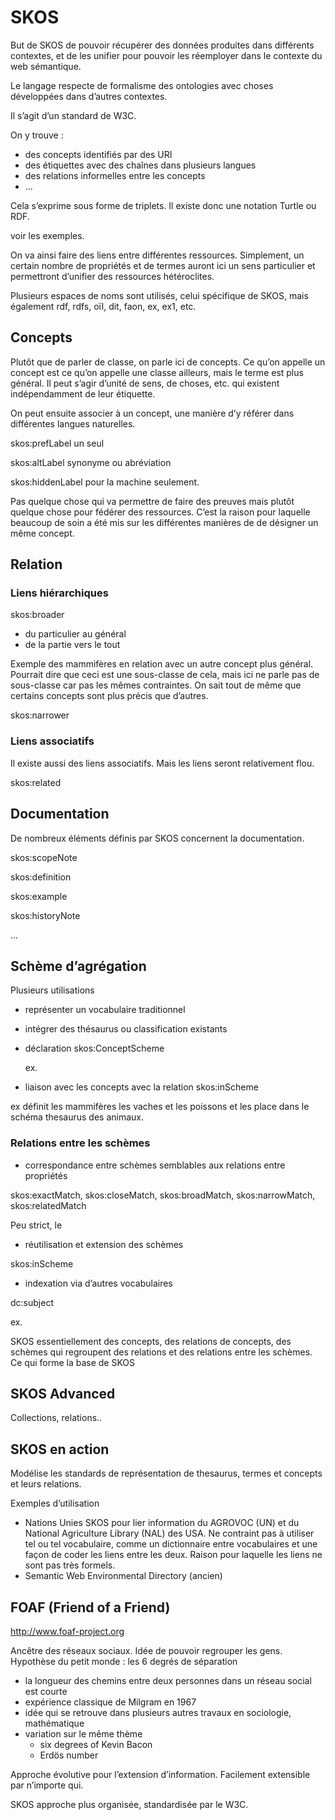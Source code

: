 # SKOS

But de SKOS de pouvoir récupérer des données produites dans différents contextes, et de les unifier pour pouvoir les réemployer dans le contexte du web sémantique.

Le langage respecte de formalisme des ontologies avec choses développées dans d’autres contextes.

Il s’agit d’un standard de W3C.

On y trouve :

- des concepts identifiés par des URI
- des étiquettes avec des chaînes dans plusieurs langues
- des relations informelles entre les concepts
- ...

Cela s’exprime sous forme de triplets. Il existe donc une notation Turtle ou RDF.

voir les exemples.

On va ainsi faire des liens entre différentes ressources. Simplement, un certain nombre de propriétés et de termes auront ici un sens particulier et permettront d’unifier des ressources hétéroclites.

Plusieurs espaces de noms sont utilisés, celui spécifique de SKOS, mais également rdf, rdfs, oïl, dit, faon, ex, ex1, etc.

## Concepts

Plutôt que de parler de classe, on parle ici de concepts. Ce qu’on appelle un concept est ce qu’on appelle une classe ailleurs, mais le terme est plus général. Il peut s’agir d’unité de sens, de choses, etc. qui existent indépendamment de leur étiquette.

On peut ensuite associer à un concept, une manière d’y référer dans différentes langues naturelles.

skos:prefLabel un seul

skos:altLabel synonyme ou abréviation

skos:hiddenLabel pour la machine seulement.

Pas quelque chose qui va permettre de faire des preuves mais plutôt quelque chose pour fédérer des ressources. C’est la raison pour laquelle beaucoup de soin a été mis sur les différentes manières de de désigner un même concept.

## Relation

### Liens hiérarchiques

skos:broader

- du particulier au général
- de la partie vers le tout

Exemple des mammifères en relation avec un autre concept plus général. Pourrait dire que ceci est une sous-classe de cela, mais ici ne parle pas de sous-classe car pas les mêmes contraintes. On sait tout de même que certains concepts sont plus précis que d’autres.

skos:narrower

### Liens associatifs

Il existe aussi des liens associatifs. Mais les liens seront relativement flou.

skos:related

## Documentation

De nombreux éléments définis par SKOS concernent la documentation.

skos:scopeNote

skos:definition

skos:example

skos:historyNote

...

## Schème d’agrégation

Plusieurs utilisations

- représenter un vocabulaire traditionnel

- intégrer des thésaurus ou classification existants

- déclaration skos:ConceptScheme

  ex.

- liaison avec les concepts avec la relation skos:inScheme

ex définit les mammifères les vaches et les poissons et les place dans le schéma thesaurus des animaux.

### Relations entre les schèmes

- correspondance entre schèmes semblables aux relations entre propriétés

skos:exactMatch, skos:closeMatch, skos:broadMatch, skos:narrowMatch, skos:relatedMatch

Peu strict, le 

- réutilisation et extension des schèmes

skos:inScheme

- indexation via d’autres vocabulaires

dc:subject

ex.

SKOS essentiellement des concepts, des relations de concepts, des schèmes qui regroupent des relations et des relations entre les schèmes. Ce qui forme la base de SKOS

## SKOS Advanced

Collections, relations..

## SKOS en action

Modélise les standards de représentation de thesaurus, termes et concepts et leurs relations.

Exemples d’utilisation

- Nations Unies SKOS pour lier information du AGROVOC (UN) et du National Agriculture Library (NAL) des USA. Ne contraint pas à utiliser tel ou tel vocabulaire, comme un dictionnaire entre vocabulaires et une façon de coder les liens entre les deux. Raison pour laquelle les liens ne sont pas très formels.
- Semantic Web Environmental Directory (ancien)

## FOAF (Friend of a Friend)

http://www.foaf-project.org

Ancêtre des réseaux sociaux. Idée de pouvoir regrouper les gens. Hypothèse du petit monde : les 6 degrés de séparation

- la longueur des chemins entre deux personnes dans un réseau social est courte
- expérience classique de Milgram en 1967
- idée qui se retrouve dans plusieurs autres travaux en sociologie, mathématique
- variation sur le même thème 
  - six degrees of Kevin Bacon
  - Erdös number

Approche évolutive pour l’extension d’information. Facilement extensible par n’importe qui.

SKOS approche plus organisée, standardisée par le W3C.